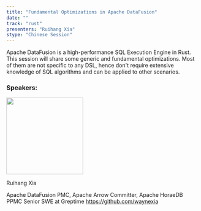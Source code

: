 ```yaml
---
title: "Fundamental Optimizations in Apache DataFusion"
date: ""
track: "rust"
presenters: "Ruihang Xia"
stype: "Chinese Session"
---
```


Apache DataFusion is a high-performance SQL Execution Engine in Rust. This session will share some generic and fundamental optimizations. Most of them are not specific to any DSL, hence don't require extensive knowledge of SQL algorithms and can be applied to other scenarios.

### Speakers:


<img src="https://sessionize.com/image/419d-400o400o1-3kgiWwtR5oUfafn9skiBcw.jpg" width="200" /><br/>

Ruihang Xia

Apache DataFusion PMC, Apache Arrow Committer, Apache HoraeDB PPMC
Senior SWE at Greptime
https://github.com/waynexia

